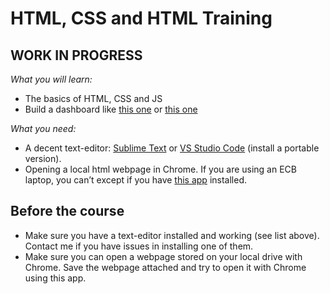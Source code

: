 # HTML, CSS and HTML Training

## WORK IN PROGRESS

*What you will learn:*

 + The basics of HTML, CSS and JS
 + Build a dashboard like [this one](http://louisdecharson.github.io/report_EU_dataviz.html) or [this one](https://louisdecharson.github.io/covid-19/)
 

*What you need:*

+ A decent text-editor: [Sublime Text](https://www.sublimetext.com/3) or [VS Studio Code](https://code.visualstudio.com/docs/editor/portable) (install a portable version).
+ Opening a local html webpage in Chrome. If you are using an ECB laptop, you can’t except if you have [this app](https://chrome.google.com/webstore/detail/web-server-for-chrome/ofhbbkphhbklhfoeikjpcbhemlocgigb?utm_source=chrome-app-launcher-info-dialog) installed.

## Before the course

+ Make sure you have a text-editor installed and working (see list above). Contact me if you have issues in installing one of them.
+ Make sure you can open a webpage stored on your local drive with Chrome. Save the webpage attached and try to open it with Chrome using this app.

